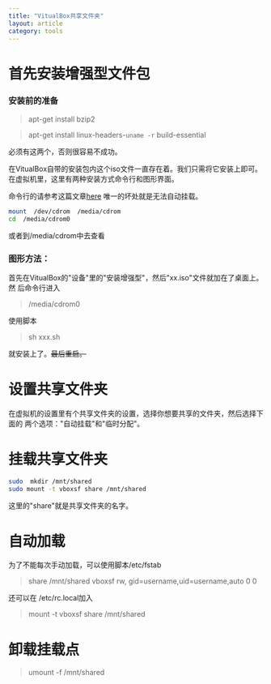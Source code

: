 ```yaml
---
title: "VitualBox共享文件夹"
layout: article
category: tools 
---
```


# 首先安装增强型文件包


### 安装前的准备

>apt-get  install bzip2   

>apt-get  install  linux-headers-`uname -r`  build-essential

必须有这两个，否则很容易不成功。

在VitualBox自带的安装包内这个iso文件一直存在着。我们只需将它安装上即可。
在虚拟机里，这里有两种安装方式命令行和图形界面。

命令行的请参考这篇文章[here](http://home.51.com/ipitx/diary/item/10052415.html)
唯一的坏处就是无法自动挂载。

```bash
mount  /dev/cdrom  /media/cdrom       
cd  /media/cdrom0
```
或者到/media/cdrom中去查看

### 图形方法：

首先在VitualBox的"设备"里的"安装增强型"，然后"xx.iso"文件就加在了桌面上。然
后命令行进入

>/media/cdrom0

使用脚本

>sh xxx.sh

就安装上了。<del>最后重启。</del>

# 设置共享文件夹

在虚拟机的设置里有个共享文件夹的设置，选择你想要共享的文件夹，然后选择下面的
两个选项："自动挂载"和"临时分配"。

# 挂载共享文件夹

```bash
sudo  mkdir /mnt/shared 
sudo mount -t vboxsf share /mnt/shared

```
这里的"share"就是共享文件夹的名字。

# 自动加载
为了不能每次手动加载，可以使用脚本/etc/fstab

> share	/mnt/shared	vboxsf rw, gid=username,uid=username,auto 0 0

还可以在 /etc/rc.local加入

> mount -t vboxsf share /mnt/shared

# 卸载挂载点

>umount -f /mnt/shared


